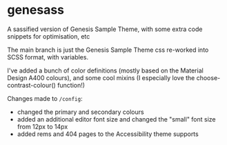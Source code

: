 # genesass
A sassified version of Genesis Sample Theme, with some extra code snippets for optimisation, etc

The main branch is just the Genesis Sample Theme css re-worked into SCSS format, with variables.

I've added a bunch of color definitions (mostly based on the Material Design A400 colours), and some cool mixins (I especially love the choose-contrast-colour() function!)

Changes made to `/config`:
- changed the primary and secondary colours
- added an additional editor font size and changed the "small" font size from 12px to 14px
- added rems and 404 pages to the Accessibility theme supports
